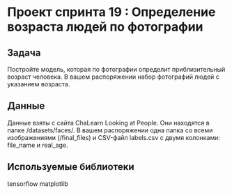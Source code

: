# Проект спринта 19 : Определение возраста людей по фотографии

## Задача

Постройте модель, которая по фотографии определит приблизительный возраст человека. В вашем распоряжении набор фотографий людей с указанием возраста.

## Данные

Данные взяты с сайта ChaLearn Looking at People. Они находятся в папке /datasets/faces/. В вашем распоряжении одна папка со всеми изображениями (/final_files) и CSV-файл labels.csv с двумя колонками: file_name и real_age.

## Используемые библиотеки

tensorflow
matplotlib
